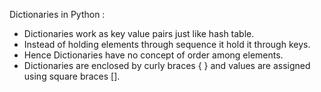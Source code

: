 Dictionaries in Python :

* Dictionaries work as key value pairs just like hash table.
* Instead of holding elements through sequence it hold it through keys.
* Hence Dictionaries have no concept of order among elements.
* Dictionaries are enclosed by curly braces { } and values are assigned using square braces [].
